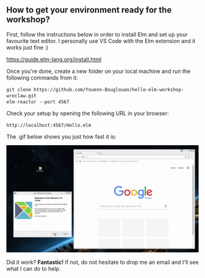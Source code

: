 ## How to get your environment ready for the workshop?

First, follow the instructions below in order to install Elm and set up your favourite text editor. I personally use VS Code with the Elm extension and it works just fine :)

https://guide.elm-lang.org/install.html

Once you're done, create a new folder on your local machine and run the following commands from it:

```
git clone https://github.com/Youenn-Bouglouan/hello-elm-workshop-wroclaw.git
elm-reactor --port 4567
```

Check your setup by opening the following URL in your browser:

```
http://localhost:4567/Hello.elm
```

The .gif below shows you just how fast it is:

![install demo](run.gif)


Did it work? **Fantastic!**
If not, do not hesitate to drop me an email and I'll see what I can do to help.